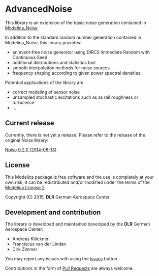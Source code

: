 AdvancedNoise
=====

This library is an extension of the basic noise generation contained in [Modelica_Noise](https://github.com/DLR-SR/Noise).

In addition to the standard random number generation contained in Modelica_Noise, this library provides:
- an event-free noise generator using DIRCS Immediate Random with Continuous Seed
- additional distributions and statistics tool
- smooth interpolation methods for noise sources
- frequency shaping according to given power spectral densities.

Potential applications of the library are
- correct modeling of sensor noise
- unsampled stochastic excitations such as as rail roughness or turbulence
- ...

## Current release

Currently, there is not yet a release. Please refer to the release of the original Noise library:

[Noise 0.2.0 (2014-06-13)](https://github.com/DLR-SR/Noise/archive/v0.2.0.zip)

## License

This Modelica package is free software and the use is completely at your own risk;
it can be redistributed and/or modified under the terms of the [Modelica License 2](https://modelica.org/licenses/ModelicaLicense2).


Copyright (C) 2015, **DLR** German Aerospace Center

## Development and contribution

The library is developed and maintained developed by the **DLR** German Aerospace Center:

 - Andreas Klöckner
 - Franciscus van der Linden
 - Dirk Zimmer

You may report any issues with using the [Issues](../../issues) button.

Contributions in the form of [Pull Requests](../../pulls) are always welcome.
